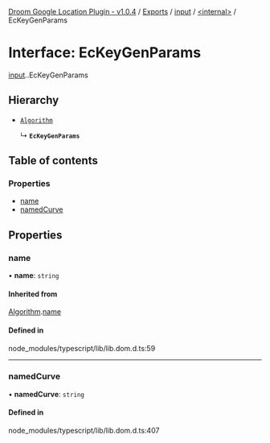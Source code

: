[Droom Google Location Plugin - v1.0.4](../README.md) / [Exports](../modules.md) / [input](../modules/input.md) / [<internal\>](../modules/input._internal_.md) / EcKeyGenParams

# Interface: EcKeyGenParams

[input](../modules/input.md).[<internal>](../modules/input._internal_.md).EcKeyGenParams

## Hierarchy

- [`Algorithm`](input._internal_.Algorithm.md)

  ↳ **`EcKeyGenParams`**

## Table of contents

### Properties

- [name](input._internal_.EcKeyGenParams.md#name)
- [namedCurve](input._internal_.EcKeyGenParams.md#namedcurve)

## Properties

### name

• **name**: `string`

#### Inherited from

[Algorithm](input._internal_.Algorithm.md).[name](input._internal_.Algorithm.md#name)

#### Defined in

node_modules/typescript/lib/lib.dom.d.ts:59

___

### namedCurve

• **namedCurve**: `string`

#### Defined in

node_modules/typescript/lib/lib.dom.d.ts:407
